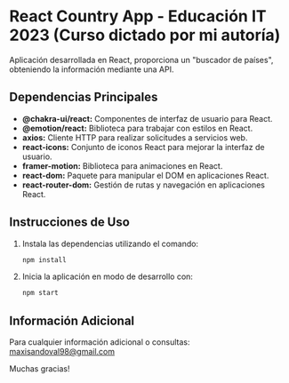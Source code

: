# React Country App - Educación IT 2023 (Curso dictado por mi autoría)
Aplicación desarrollada en React, proporciona un "buscador de países", obteniendo la información mediante una API.
  
## Dependencias Principales

- **@chakra-ui/react:** Componentes de interfaz de usuario para React.
- **@emotion/react:** Biblioteca para trabajar con estilos en React.
- **axios:** Cliente HTTP para realizar solicitudes a servicios web.
- **react-icons:** Conjunto de iconos React para mejorar la interfaz de usuario.
- **framer-motion:** Biblioteca para animaciones en React.
- **react-dom:** Paquete para manipular el DOM en aplicaciones React.
- **react-router-dom:** Gestión de rutas y navegación en aplicaciones React.

## Instrucciones de Uso

1. Instala las dependencias utilizando el comando:
   ```bash
   npm install
   ```

2. Inicia la aplicación en modo de desarrollo con:
   ```bash
   npm start
   ```

## Información Adicional
Para cualquier información adicional o consultas: <maxisandoval98@gmail.com>

Muchas gracias!
